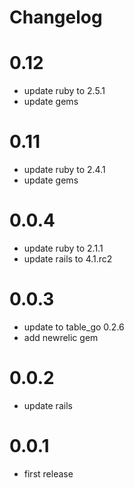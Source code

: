 # Changelog

# 0.12
* update ruby to 2.5.1
* update gems

# 0.11
* update ruby to 2.4.1
* update gems

# 0.0.4
* update ruby to 2.1.1
* update rails to 4.1.rc2

# 0.0.3
* update to table_go 0.2.6
* add newrelic gem

# 0.0.2
* update rails

# 0.0.1
* first release
